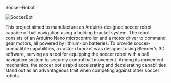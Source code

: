 Soccer-Robot

![SoccerBot](https://github.com/user-attachments/assets/87fe62a3-33fc-4d80-875d-300539af77b0)

This project aimed to manufacture an Arduino-designed soccer robot capable of ball navigation using a holding bracket system. The robot consists of an Arduino Nano microcontroller and a motor driver to command gear motors, all powered by lithium-ion batteries. To provide soccer-compatible capabilities, a custom bracket was designed using Blender's 3D software, serving as a tool for equipping the soccer robot with a ball navigation system to securely control ball movement. Among its movement mechanics, the soccer bot's rapid accelerating and decelerating capabilities stand out as an advantageous trait when competing against other soccer robots.
